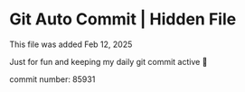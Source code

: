 # Git Auto Commit | Hidden File

This file was added Feb 12, 2025

Just for fun and keeping my daily git commit active 🤪

commit number: 85931
